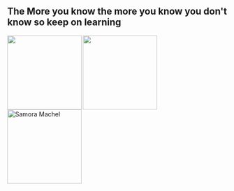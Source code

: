 ## The More you know the more you know you don't know so keep on learning 

<div>
  <img height="170", align="left" src="https://github-readme-stats.vercel.app/api?username=SamoraMachel&show_icons=true&theme=radical" />
  <img height="170", align="" src="https://github-readme-stats.vercel.app/api/top-langs/?username=SamoraMachel&langs_count=8&layout=compact&theme=buefy&title_color=fff&text_color=fff&bg_color=151515" />
</div>
<div>
  <img align="center" height="170" src="https://github-readme-streak-stats.herokuapp.com/?user=SamoraMachel&theme=radical" alt="Samora Machel" />
</div>
<!--
**SamoraMachel/SamoraMachel** is a ✨ _special_ ✨ repository because its `README.md` (this file) appears on your GitHub profile.

Here are some ideas to get you started:
### Hi there 👋
- 🔭 I’m currently working on ...
- 🌱 I’m currently learning ...
- 👯 I’m looking to collaborate on ...
- 🤔 I’m looking for help with ...
- 💬 Ask me about ...
- 📫 How to reach me: ...
- 😄 Pronouns: ...
- ⚡ Fun fact: ...
-->
